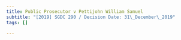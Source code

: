 ```yaml
---
title: Public Prosecutor v Pettijohn William Samuel
subtitle: "[2019] SGDC 290 / Decision Date: 31\_December\_2019"
tags: []

---
```


